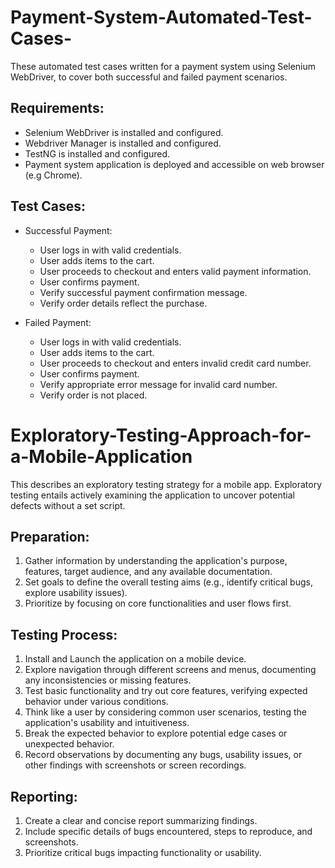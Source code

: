 # Payment-System-Automated-Test-Cases-
These automated test cases written for a payment system using Selenium WebDriver, to cover both successful and failed payment scenarios.
## Requirements:
- Selenium WebDriver is installed and configured.
- Webdriver Manager is installed and configured.
- TestNG is installed and configured.
- Payment system application is deployed and accessible on web browser (e.g Chrome).

## Test Cases:
- Successful Payment:
  - User logs in with valid credentials.
  - User adds items to the cart.
  - User proceeds to checkout and enters valid payment information.
  - User confirms payment.
  - Verify successful payment confirmation message.
  - Verify order details reflect the purchase.

- Failed Payment:
  - User logs in with valid credentials.
  - User adds items to the cart.
  - User proceeds to checkout and enters invalid credit card number.
  - User confirms payment.
  - Verify appropriate error message for invalid card number.
  - Verify order is not placed.

# Exploratory-Testing-Approach-for-a-Mobile-Application
This describes an exploratory testing strategy for a mobile app. Exploratory testing entails actively examining the application to uncover potential defects without a set script.
## Preparation:
1. Gather information by understanding the application's purpose, features, target audience, and any available documentation.
2. Set goals to define the overall testing aims (e.g., identify critical bugs, explore usability issues).
3. Prioritize by focusing on core functionalities and user flows first.

## Testing Process:
1. Install and Launch the application on a mobile device.
2. Explore navigation through different screens and menus, documenting any inconsistencies or missing features.
3. Test basic functionality and try out core features, verifying expected behavior under various conditions.
4. Think like a user by considering common user scenarios, testing the application's usability and intuitiveness.
5. Break the expected behavior to explore potential edge cases or unexpected behavior.
6. Record observations by documenting any bugs, usability issues, or other findings with screenshots or screen recordings.

## Reporting:
1. Create a clear and concise report summarizing findings.
2. Include specific details of bugs encountered, steps to reproduce, and screenshots.
3. Prioritize critical bugs impacting functionality or usability.
